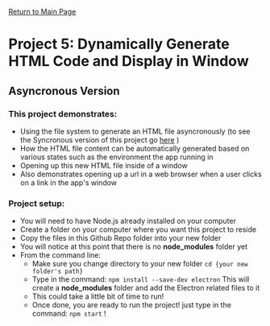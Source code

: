 [Return to Main Page](https://github.com/OrvilleChomer/electronjs-experiments)

# Project 5: Dynamically Generate HTML Code and Display in Window
## Asyncronous Version

### This project demonstrates:
- Using the file system to generate an HTML file asyncronously (to see the Syncronous version of  this project go [here]() )
- How the HTML file content can be automatically generated based on various states such as the environment the app running in
- Opening up this new HTML file inside of a window
- Also demonstrates opening up a url in a web browser when a user clicks on a link in the app's window

### Project setup:
- You will need to have Node.js already installed on your computer
- Create a folder on your computer where you want this project to reside
- Copy the files in this Github Repo folder into your new folder
- You will notice at this point that  there is no **node_modules** folder yet
- From the command line:
  - Make sure you change directory to your new folder  `cd {your new folder's path}`
  - Type in the command: `npm install --save-dev electron` This will create a **node_modules** folder and add the Electron related files to it
  - This could take a little bit of time to run!
  - Once done, you are ready to run the project!  just type in the command: `npm start` !

